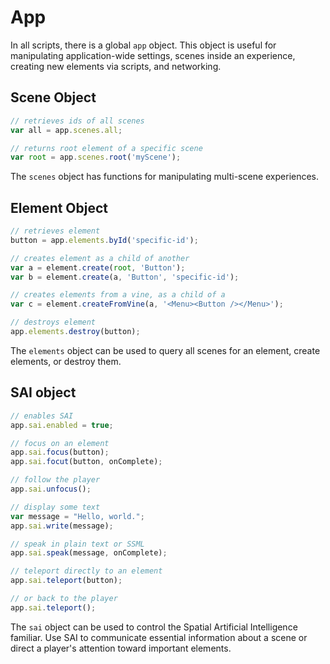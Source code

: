 # App

In all scripts, there is a global `app` object. This object is useful for manipulating application-wide settings, scenes inside an experience, creating new elements via scripts, and networking.

## Scene Object

```javascript
// retrieves ids of all scenes
var all = app.scenes.all;

// returns root element of a specific scene
var root = app.scenes.root('myScene');
```

The `scenes` object has functions for manipulating multi-scene experiences.

## Element Object

```javascript
// retrieves element
button = app.elements.byId('specific-id');

// creates element as a child of another
var a = element.create(root, 'Button');
var b = element.create(a, 'Button', 'specific-id');

// creates elements from a vine, as a child of a
var c = element.createFromVine(a, '<Menu><Button /></Menu>');

// destroys element
app.elements.destroy(button);
```

The `elements` object can be used to query all scenes for an element, create elements, or destroy them.

## SAI object

```javascript
// enables SAI
app.sai.enabled = true;

// focus on an element
app.sai.focus(button);
app.sai.focut(button, onComplete);

// follow the player
app.sai.unfocus();

// display some text
var message = "Hello, world.";
app.sai.write(message);

// speak in plain text or SSML
app.sai.speak(message, onComplete);

// teleport directly to an element
app.sai.teleport(button);

// or back to the player
app.sai.teleport();
```

The `sai` object can be used to control the Spatial Artificial Intelligence familiar. Use SAI to communicate essential information about a scene or direct a player's attention toward important elements.
